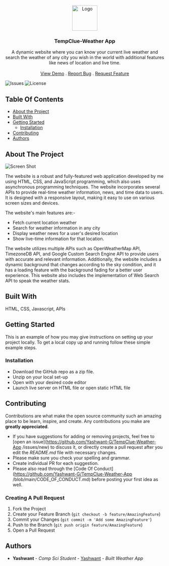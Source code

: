 <br/>
<p align="center">
  <a href="https://github.com/Yashwant-G/TempClue-Weather-App ">
    <img src="https://cdn-icons-png.flaticon.com/512/1163/1163763.png" alt="Logo" width="80" height="80">
  </a>

  <h3 align="center">TempClue-Weather App</h3>

  <p align="center">
    A dynamic website where you can know your current live weather and search the weather of any city you wish in the world with additional features like news of location and live time.
    <br/>
    <br/>
    <a href="https://github.com/Yashwant-G/TempClue-Weather-App ">View Demo</a>
    .
    <a href="https://github.com/Yashwant-G/TempClue-Weather-App /issues">Report Bug</a>
    .
    <a href="https://github.com/Yashwant-G/TempClue-Weather-App /issues">Request Feature</a>
  </p>
</p>

![Issues](https://img.shields.io/github/issues/Yashwant-G/TempClue-Weather-App ) ![License](https://img.shields.io/github/license/Yashwant-G/TempClue-Weather-App ) 

## Table Of Contents

* [About the Project](#about-the-project)
* [Built With](#built-with)
* [Getting Started](#getting-started)
  * [Installation](#installation)
* [Contributing](#contributing)
* [Authors](#authors)

## About The Project

![Screen Shot](https://i.ibb.co/MMB9PGr/Screenshot-2023-04-02-224906.png)

The website is a robust and fully-featured web application developed by me using HTML, CSS, and JavaScript programming, which also uses asynchronous programming techniques. The website incorporates several APIs to provide real-time weather information, news, and time data to users. It is designed with a responsive layout, making it easy to use on various screen sizes and devices.

The website's main features are:-
* Fetch current location weather
* Search for weather information in any city
* Display weather news for a user's desired location
* Show live-time information for that location. 

The website utilizes multiple APIs such as OpenWeatherMap API, TimezoneDB API, and Google Custom Search Engine API to provide users with accurate and relevant information. Additionally, the website includes a dynamic background that changes according to the sky condition, and it has a loading feature with the background fading for a better user experience. This website also includes the implementation of Web Search API to speak the weather stats.

## Built With

HTML, CSS, Javascript, APIs

## Getting Started

This is an example of how you may give instructions on setting up your project locally.
To get a local copy up and running follow these simple example steps.

### Installation

* Download the GitHub repo as a zip file.
* Unzip on your local set-up
* Open with your desired code editor
* Launch live server on HTML file or open static HTML file

## Contributing

Contributions are what make the open source community such an amazing place to be learn, inspire, and create. Any contributions you make are **greatly appreciated**.
* If you have suggestions for adding or removing projects, feel free to [open an issue](https://github.com/Yashwant-G/TempClue-Weather-App /issues/new) to discuss it, or directly create a pull request after you edit the *README.md* file with necessary changes.
* Please make sure you check your spelling and grammar.
* Create individual PR for each suggestion.
* Please also read through the [Code Of Conduct](https://github.com/Yashwant-G/TempClue-Weather-App /blob/main/CODE_OF_CONDUCT.md) before posting your first idea as well.

### Creating A Pull Request

1. Fork the Project
2. Create your Feature Branch (`git checkout -b feature/AmazingFeature`)
3. Commit your Changes (`git commit -m 'Add some AmazingFeature'`)
4. Push to the Branch (`git push origin feature/AmazingFeature`)
5. Open a Pull Request

## Authors

* **Yashwant** - *Comp Sci Student* - [Yashwant](https://github.com/Yashwant-G) - *Built Weather App*

